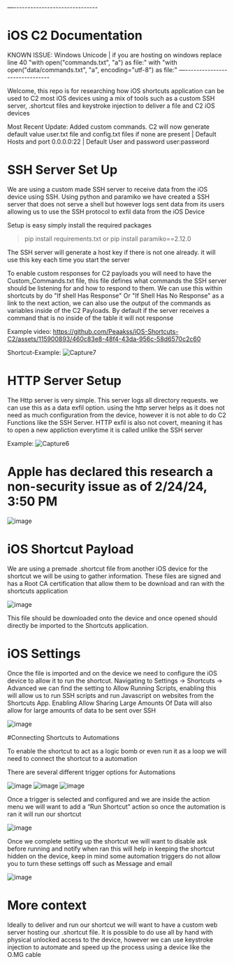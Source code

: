 —------------------------------
# iOS C2 Documentation

KNOWN ISSUE: Windows Unicode | if you are hosting on windows replace line 40 "with open("commands.txt", "a") as file:" with "with open("data/commands.txt", "a", encoding="utf-8") as file:"
—------------------------------

Welcome, this repo is for researching how iOS shortcuts application can be used to C2 most iOS devices using a mix of tools such as a custom SSH server, .shortcut files and keystroke injection to deliver a file and C2 iOS devices

Most Recent Update: Added custom commands. C2 will now generate default value user.txt file and config.txt files if none are present 
| Default Hosts and port 0.0.0.0:22 
| Default User and password user:password

# SSH Server Set Up

We are using a custom made SSH server to receive data from the iOS device using SSH. Using python and paramiko we have created a SSH server that does not serve a shell but however logs sent data from its users allowing us to use the SSH protocol to exfil data from the iOS Device

Setup is easy simply install the required packages 

> pip install requirements.txt
> or
> pip install paramiko==2.12.0

The SSH server will generate a host key if there is not one already.  it will use this key each time you start the server 

To enable custom responses for C2 payloads you will need to have the Custom_Commands.txt file, this file defines what commands the SSH server should be listening for and how to respond to them. We can use this within shortcuts by do "If shell Has Response" Or "If Shell Has No Response" as a link to the next action, we can also use the output of the commands as variables inside of the C2 Payloads. By default if the server receives a command that is no inside of the table it will not response

Example video: https://github.com/Peaakss/iOS-Shortcuts-C2/assets/115900893/460c83e8-48f4-43da-956c-58d6570c2c60

Shortcut-Example: ![Capture7](https://github.com/Peaakss/iOS-Shortcuts-C2/assets/115900893/3d98cf67-2919-407a-9a4b-d2e2583d9425)


# HTTP Server Setup 

The Http server is very simple. This server logs all directory requests. we can use this as a data exfil option. using the http server helps as it does not need as much configuration from the device, however it is not able to do C2 Functions like the SSH Server. HTTP exfil is also not covert, meaning it has to open a new appliction everytime it is called unlike the SSH server

Example: ![Capture6](https://github.com/Peaakss/iOS-Shortcuts-C2/assets/115900893/14263c16-d88e-48b7-ac71-3b729b50aacc)


# Apple has declared this research a non-security issue as of 2/24/24, 3:50 PM


![image](https://github.com/Peaakss/iOS-C2-BETA/assets/115900893/483212b1-8b66-4eb8-8880-89fdeb823347)



# iOS Shortcut Payload 

We are using a premade .shortcut file from another iOS device for the shortcut we will be using to gather information. These files are signed and has a Root CA certification that allow them to be download and ran with the shortcuts application 

![image](https://github.com/Peaakss/iOS-C2-BETA/assets/115900893/d93f1553-7553-411d-a876-a404d95fc1ed)


This file should be downloaded onto the device and once opened should directly be imported to the Shortcuts application. 

# iOS Settings 

Once the file is imported and on the device we need to configure the iOS device to allow it to run the shortcut. Navigating to Settings -> Shortcuts -> Advanced we can find the setting to Allow Running Scripts, enabling this will allow us to run SSH scripts and run Javascript on websites from the Shortcuts App. Enabling Allow Sharing Large Amounts Of Data will also allow for large amounts of data to be sent over SSH 

![image](https://github.com/Peaakss/iOS-C2-BETA/assets/115900893/62c9a031-f8be-4dd0-ad6b-a86dd8159a56)



#Connecting Shortcuts to Automations 

To enable the shortcut to act as a logic bomb or even run it as a loop we will need to connect the shortcut to a automation 

There are several different trigger options for Automations

![image](https://github.com/Peaakss/iOS-C2-BETA/assets/115900893/23e5ee5b-5413-4d6c-b217-2167746b69b9)
![image](https://github.com/Peaakss/iOS-C2-BETA/assets/115900893/d0cc33e0-fc41-49a5-889e-bb97317fa0fe)
![image](https://github.com/Peaakss/iOS-C2-BETA/assets/115900893/8ea993a6-65c4-442f-a967-a3b60569d8fe) 

Once a trigger is selected and configured and we are inside the action menu we will want to add a “Run Shortcut” action so once the automation is ran it will run our shortcut 

![image](https://github.com/Peaakss/iOS-C2-BETA/assets/115900893/a8defb14-1990-4082-95dc-722b8805a20f)

Once we complete setting up the shortcut we will want to disable ask before running and notify when ran this will help in keeping the shortcut hidden on the device, keep in mind some automation triggers do not allow you to turn these settings off such as Message and email 

![image](https://github.com/Peaakss/iOS-C2-BETA/assets/115900893/9df12376-29d7-45f2-bf9a-b3e2074a8045)

# More context 

Ideally to deliver and run our shortcut we will want to have a custom web server hosting our .shortcut file. It is possible to do use all by hand with physical unlocked access to the device, however we can use keystroke injection to automate and speed up the process using a device like the O.MG cable 



